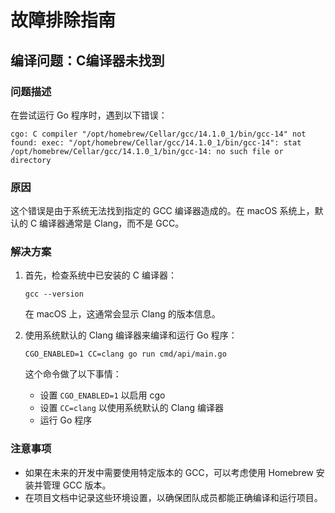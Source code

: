 # 故障排除指南

## 编译问题：C编译器未找到

### 问题描述

在尝试运行 Go 程序时，遇到以下错误：

```
cgo: C compiler "/opt/homebrew/Cellar/gcc/14.1.0_1/bin/gcc-14" not found: exec: "/opt/homebrew/Cellar/gcc/14.1.0_1/bin/gcc-14": stat /opt/homebrew/Cellar/gcc/14.1.0_1/bin/gcc-14: no such file or directory
```

### 原因

这个错误是由于系统无法找到指定的 GCC 编译器造成的。在 macOS 系统上，默认的 C 编译器通常是 Clang，而不是 GCC。

### 解决方案

1. 首先，检查系统中已安装的 C 编译器：

   ```
   gcc --version
   ```

   在 macOS 上，这通常会显示 Clang 的版本信息。

2. 使用系统默认的 Clang 编译器来编译和运行 Go 程序：

   ```
   CGO_ENABLED=1 CC=clang go run cmd/api/main.go
   ```

   这个命令做了以下事情：
   - 设置 `CGO_ENABLED=1` 以启用 cgo
   - 设置 `CC=clang` 以使用系统默认的 Clang 编译器
   - 运行 Go 程序

### 注意事项

- 如果在未来的开发中需要使用特定版本的 GCC，可以考虑使用 Homebrew 安装并管理 GCC 版本。
- 在项目文档中记录这些环境设置，以确保团队成员都能正确编译和运行项目。
